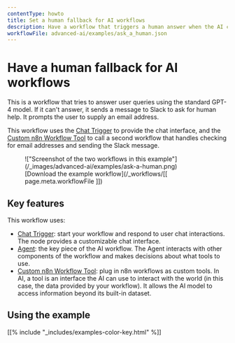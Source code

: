 ```yaml
---
contentType: howto
title: Set a human fallback for AI workflows
description: Have a workflow that triggers a human answer when the AI can't help.
workflowFile: advanced-ai/examples/ask_a_human.json
---
```


# Have a human fallback for AI workflows

This is a workflow that tries to answer user queries using the standard GPT-4 model. If it can't answer, it sends a message to Slack to ask for human help. It prompts the user to supply an email address.

This workflow uses the [Chat Trigger](/integrations/builtin/core-nodes/n8n-nodes-langchain.chattrigger/) to provide the chat interface, and the [Custom n8n Workflow Tool](/integrations/builtin/cluster-nodes/sub-nodes/n8n-nodes-langchain.toolworkflow/) to call a second workflow that handles checking for email addresses and sending the Slack message. 

<figure markdown>
!["Screenshot of the two workflows in this example"](/_images/advanced-ai/examples/ask-a-human.png)
<figcaption markdown>[Download the example workflow](/_workflows/[[ page.meta.workflowFile ]])</figcaption>
</figure>

## Key features

This workflow uses:

* [Chat Trigger](/integrations/builtin/core-nodes/n8n-nodes-langchain.chattrigger/): start your workflow and respond to user chat interactions. The node provides a customizable chat interface.
* [Agent](/integrations/builtin/cluster-nodes/root-nodes/n8n-nodes-langchain.agent/): the key piece of the AI workflow. The Agent interacts with other components of the workflow and makes decisions about what tools to use.
* [Custom n8n Workflow Tool](/integrations/builtin/cluster-nodes/sub-nodes/n8n-nodes-langchain.toolworkflow/): plug in n8n workflows as custom tools. In AI, a tool is an interface the AI can use to interact with the world (in this case, the data provided by your workflow). It allows the AI model to access information beyond its built-in dataset.

## Using the example

[[% include "_includes/examples-color-key.html" %]]
